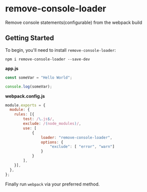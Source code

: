 # remove-console-loader

Remove console statements(configurable) from the webpack build


## Getting Started

To begin, you'll need to install `remove-console-loader`:

```console
npm i remove-console-loader --save-dev
```

**app.js**

```js
const someVar = "Hello World";

console.log(someVar);
```

**webpack.config.js**

```js
module.exports = {
  module: {
    rules: [{
        test: /\.js$/,
        exclude: /(node_modules)/,
        use: [
            {
                loader: "remove-console-loader",
                options: {
                    "exclude": [ "error", "warn"]
                }
            }
        ],
    }],
  },
};
```

Finally run `webpack` via your preferred method.